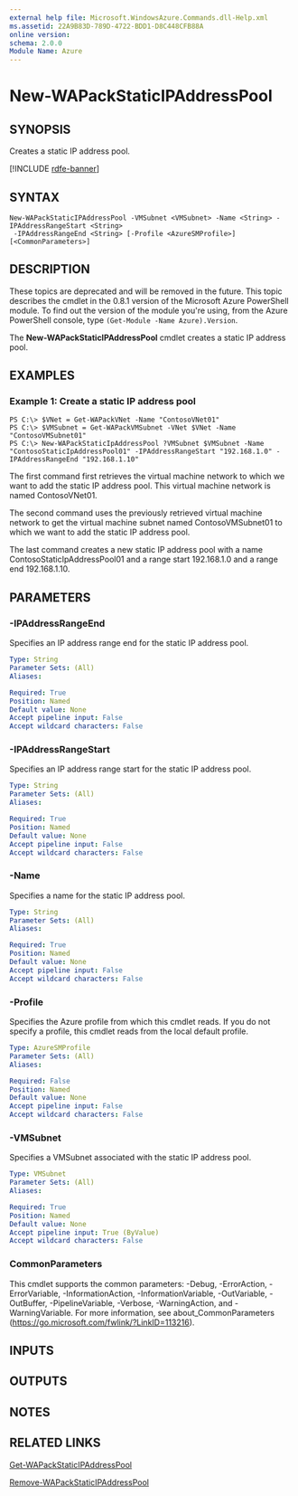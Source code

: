 ```yaml
---
external help file: Microsoft.WindowsAzure.Commands.dll-Help.xml
ms.assetid: 22A9B83D-789D-4722-BDD1-D8C448CFB88A
online version: 
schema: 2.0.0
Module Name: Azure
---
```


# New-WAPackStaticIPAddressPool

## SYNOPSIS
Creates a static IP address pool.

[!INCLUDE [rdfe-banner](../../includes/rdfe-banner.md)]

## SYNTAX

```
New-WAPackStaticIPAddressPool -VMSubnet <VMSubnet> -Name <String> -IPAddressRangeStart <String>
 -IPAddressRangeEnd <String> [-Profile <AzureSMProfile>] [<CommonParameters>]
```

## DESCRIPTION
These topics are deprecated and will be removed in the future.
This topic describes the cmdlet in the 0.8.1 version of the Microsoft Azure PowerShell module.
To find out the version of the module you're using, from the Azure PowerShell console, type `(Get-Module -Name Azure).Version`.

The **New-WAPackStaticIPAddressPool** cmdlet creates a static IP address pool.

## EXAMPLES

### Example 1: Create a static IP address pool
```
PS C:\> $VNet = Get-WAPackVNet -Name "ContosoVNet01"
PS C:\> $VMSubnet = Get-WAPackVMSubnet -VNet $VNet -Name "ContosoVMSubnet01"
PS C:\> New-WAPackStaticIpAddressPool ?VMSubnet $VMSubnet -Name "ContosoStaticIpAddressPool01" -IPAddressRangeStart "192.168.1.0" -IPAddressRangeEnd "192.168.1.10"
```

The first command first retrieves the virtual machine network to which we want to add the static IP address pool.
This virtual machine network is named ContosoVNet01.

The second command uses the previously retrieved virtual machine network to get the virtual machine subnet named ContosoVMSubnet01 to which we want to add the static IP address pool.

The last command creates a new static IP address pool with a name ContosoStaticIpAddressPool01 and a range start 192.168.1.0 and a range end 192.168.1.10.

## PARAMETERS

### -IPAddressRangeEnd
Specifies an IP address range end for the static IP address pool.

```yaml
Type: String
Parameter Sets: (All)
Aliases:

Required: True
Position: Named
Default value: None
Accept pipeline input: False
Accept wildcard characters: False
```

### -IPAddressRangeStart
Specifies an IP address range start for the static IP address pool.

```yaml
Type: String
Parameter Sets: (All)
Aliases:

Required: True
Position: Named
Default value: None
Accept pipeline input: False
Accept wildcard characters: False
```

### -Name
Specifies a name for the static IP address pool.

```yaml
Type: String
Parameter Sets: (All)
Aliases:

Required: True
Position: Named
Default value: None
Accept pipeline input: False
Accept wildcard characters: False
```

### -Profile
Specifies the Azure profile from which this cmdlet reads.
If you do not specify a profile, this cmdlet reads from the local default profile.

```yaml
Type: AzureSMProfile
Parameter Sets: (All)
Aliases:

Required: False
Position: Named
Default value: None
Accept pipeline input: False
Accept wildcard characters: False
```

### -VMSubnet
Specifies a VMSubnet associated with the static IP address pool.

```yaml
Type: VMSubnet
Parameter Sets: (All)
Aliases:

Required: True
Position: Named
Default value: None
Accept pipeline input: True (ByValue)
Accept wildcard characters: False
```

### CommonParameters
This cmdlet supports the common parameters: -Debug, -ErrorAction, -ErrorVariable, -InformationAction, -InformationVariable, -OutVariable, -OutBuffer, -PipelineVariable, -Verbose, -WarningAction, and -WarningVariable. For more information, see about_CommonParameters (https://go.microsoft.com/fwlink/?LinkID=113216).

## INPUTS

## OUTPUTS

## NOTES

## RELATED LINKS

[Get-WAPackStaticIPAddressPool](./Get-WAPackStaticIPAddressPool.md)

[Remove-WAPackStaticIPAddressPool](./Remove-WAPackStaticIPAddressPool.md)


